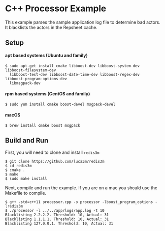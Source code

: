 # C++ Processor Example

This example parses the sample application log file to determine bad
actors. It blacklists the actors in the Repsheet cache.

## Setup

#### apt based systems (Ubuntu and family)

```
$ sudo apt-get install cmake libboost-dev libboost-system-dev libboost-filesystem-dev
  libboost-test-dev libboost-date-time-dev libboost-regex-dev libboost-program-options-dev
  libmsgpack-dev
```

#### rpm based systems (CentOS and family)

```
$ sudo yum install cmake boost-devel msgpack-devel
```

#### macOS

```
$ brew install cmake boost msgpack
```

## Build and Run

First, you will need to clone and install `redis3m`

```
$ git clone https://github.com/luca3m/redis3m
$ cd redis3m
$ cmake .
$ make
$ sudo make install
```

Next, compile and run the example. If you are on a mac you should use
the Makefile to compile.

```
$ g++ -std=c++11 processor.cpp -o processor -lboost_program_options -lredis3m
$ ./processor -l ../../app/logs/app.log -t 10
Blacklisting 2.2.2.2. Threshold: 10, Actual: 31
Blacklisting 1.1.1.1. Threshold: 10, Actual: 31
Blacklisting 127.0.0.1. Threshold: 10, Actual: 31
```
